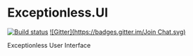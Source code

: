 # Exceptionless.UI
[![Build status](https://ci.appveyor.com/api/projects/status/18th2gqmbt86p5y0?svg=true)](https://ci.appveyor.com/project/Exceptionless/exceptionless-ui) [![Gitter](https://badges.gitter.im/Join Chat.svg)](https://gitter.im/exceptionless/Discuss)

Exceptionless User Interface
